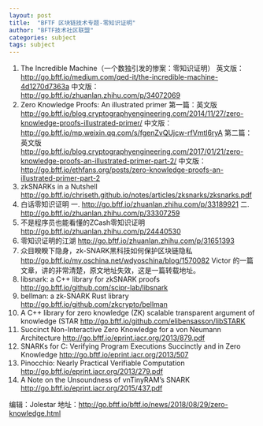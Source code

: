 ```yaml
---
layout: post
title:  "BFTF 区块链技术专题-零知识证明"
author: "BFTF技术社区联盟"
categories: subject
tags: subject
---
```


1. The Incredible Machine（一个数独引发的惨案：零知识证明）
  英文版：<http://go.bftf.io/medium.com/qed-it/the-incredible-machine-4d1270d7363a>
  中文版：<http://go.bftf.io/zhuanlan.zhihu.com/p/34072069>
2. Zero Knowledge Proofs: An illustrated primer
  第一篇：英文版 <http://go.bftf.io/blog.cryptographyengineering.com/2014/11/27/zero-knowledge-proofs-illustrated-primer/>  中文版：<http://go.bftf.io/mp.weixin.qq.com/s/fgenZvQUjcw-rfVmtl6ryA>
  第二篇：英文版 <http://go.bftf.io/blog.cryptographyengineering.com/2017/01/21/zero-knowledge-proofs-an-illustrated-primer-part-2/> 中文版：<http://go.bftf.io/ethfans.org/posts/zero-knowledge-proofs-an-illustrated-primer-part-2>
3. zkSNARKs in a Nutshell <http://go.bftf.io/chriseth.github.io/notes/articles/zksnarks/zksnarks.pdf>
4. 白话零知识证明
  一. <http://go.bftf.io/zhuanlan.zhihu.com/p/33189921>
  二. <http://go.bftf.io/zhuanlan.zhihu.com/p/33307259>
5. 不是程序员也能看懂的ZCash零知识证明  <http://go.bftf.io/zhuanlan.zhihu.com/p/24440530>
6. 零知识证明的江湖 <http://go.bftf.io/zhuanlan.zhihu.com/p/31651393>
7. 众目睽睽下隐身，zk-SNARK黑科技如何保护区块链隐私 <http://go.bftf.io/my.oschina.net/wdyoschina/blog/1570082> Victor 的一篇文章，讲的非常清楚，原文地址失效，这是一篇转载地址。
8. libsnark: a C++ library for zkSNARK proofs <http://go.bftf.io/github.com/scipr-lab/libsnark>
9. bellman: a zk-SNARK Rust library <http://go.bftf.io/github.com/zkcrypto/bellman>
10. A C++ library for zero knowledge (ZK) scalable transparent argument of knowledge (STAR <http://go.bftf.io/github.com/elibensasson/libSTARK>
11. Succinct Non-Interactive Zero Knowledge for a von Neumann Architecture <http://go.bftf.io/eprint.iacr.org/2013/879.pdf>
12. SNARKs for C: Verifying Program Executions Succinctly and in Zero Knowledge <http://go.bftf.io/eprint.iacr.org/2013/507>
13. Pinocchio: Nearly Practical Verifiable Computation <http://go.bftf.io/eprint.iacr.org/2013/279.pdf>
14. A Note on the Unsoundness of vnTinyRAM’s SNARK <http://go.bftf.io/eprint.iacr.org/2015/437.pdf>



编辑：Jolestar
地址：<http://go.bftf.io/bftf.io/news/2018/08/29/zero-knowledge.html>
